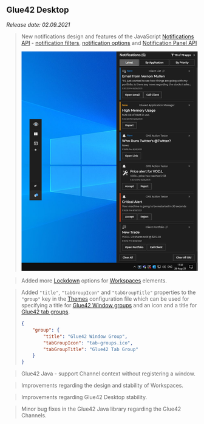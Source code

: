 ## Glue42 Desktop

*Release date: 02.09.2021*

<glue42 name="addClass" class="newFeatures" element="p" text="New Features">

> New notifications design and features of the JavaScript [Notifications API](../../../glue42-concepts/notifications/javascript/index.html) - [notification filters](../../../glue42-concepts/notifications/javascript/index.html#notification_filters), [notification options](../../../glue42-concepts/notifications/javascript/index.html#raising_notifications_from_a_web_app-notification_options) and [Notification Panel API](../../../glue42-concepts/notifications/javascript/index.html#notification_panel)
>
> ![Notifications](../../../images/notifications/gns-ui.png)

> Added more [Lockdown](../../../glue42-concepts/windows/workspaces/javascript/index.html#workspace-lockdown) options for [Workspaces](../../../glue42-concepts/windows/workspaces/overview/index.html) elements.

> Added `"title"`, `"tabGroupIcon"` and `"tabGroupTitle"` properties to the `"group"` key in the [Themes](../../../developers/configuration/themes/index.html#theme_properties-window_groups) configuration file which can be used for specifying a title for [Glue42 Window groups](../../../glue42-concepts/windows/window-management/javascript/index.html#window_groups) and an icon and a title for [Glue42 tab groups](../../../glue42-concepts/windows/window-management/javascript/index.html#tab_windows).
>
> ```json
> {
>     "group": {
>         "title": "Glue42 Window Group",
>         "tabGroupIcon": "tab-groups.ico",
>         "tabGroupTitle": "Glue42 Tab Group"
>     }
> }
> ```

> Glue42 Java - support Channel context without registering a window.

<glue42 name="addClass" class="bugFixes" element="p" text="Improvements and Bug Fixes">

> Improvements regarding the design and stability of Workspaces.

> Improvements regarding Glue42 Desktop stability.

> Minor bug fixes in the Glue42 Java library regarding the Glue42 Channels.